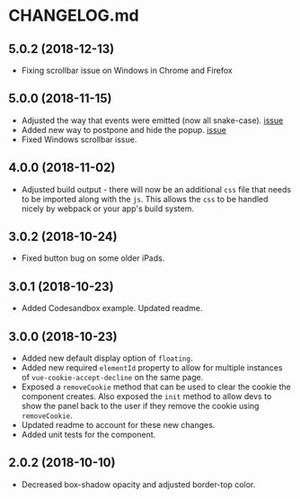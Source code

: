 # CHANGELOG.md

## 5.0.2 (2018-12-13)

- Fixing scrollbar issue on Windows in Chrome and Firefox

## 5.0.0 (2018-11-15)

- Adjusted the way that events were emitted (now all snake-case). [issue](https://github.com/promosis/vue-cookie-accept-decline/issues/10)
- Added new way to postpone and hide the popup. [issue](https://github.com/promosis/vue-cookie-accept-decline/issues/11)
- Fixed Windows scrollbar issue.

## 4.0.0 (2018-11-02)

- Adjusted build output - there will now be an additional `css` file that needs to be imported along with the `js`. This allows the `css` to be handled nicely by webpack or your app's build system.

## 3.0.2 (2018-10-24)

- Fixed button bug on some older iPads.

## 3.0.1 (2018-10-23)

- Added Codesandbox example. Updated readme.

## 3.0.0 (2018-10-23)

- Added new default display option of `floating`.
- Added new required `elementId` property to allow for multiple instances of `vue-cookie-accept-decline` on the same page.
- Exposed a `removeCookie` method that can be used to clear the cookie the component creates. Also exposed the `init` method to allow devs to show the panel back to the user if they remove the cookie using `removeCookie`.
- Updated readme to account for these new changes.
- Added unit tests for the component.

## 2.0.2 (2018-10-10)

- Decreased box-shadow opacity and adjusted border-top color.